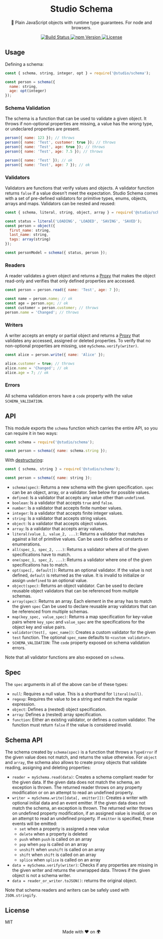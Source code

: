 <h1 align="center">
  Studio Schema
</h1>
<p align="center">
  🧩 Plain JavaScript objects with runtime type guarantees. For node and
  browsers.
</p>
<p align="center">
  <a href="https://github.com/javascript-studio/schema/actions">
    <img src="https://github.com/javascript-studio/schema/workflows/Build/badge.svg" alt="Build Status">
  </a>
  <a href="https://www.npmjs.com/package/@studio/schema">
    <img src="https://img.shields.io/npm/v/@studio/schema.svg" alt="npm Version">
  </a>
  <a href="https://opensource.org/licenses/MIT">
    <img src="https://img.shields.io/badge/License-MIT-brightgreen.svg" alt="License">
  </a>
</p>

## Usage

Defining a schema:

```js
const { schema, string, integer, opt } = require('@studio/schema');

const person = schema({
  name: string,
  age: opt(integer)
});
```

### Schema Validation

The schema is a function that can be used to validate a given object. It throws
if non-optional properties are missing, a value has the wrong type, or
undeclared properties are present.

```js
person({ name: 123 }); // throws
person({ name: 'Test', customer: true }); // throws
person({ name: 'Test', age: true }); // throws
person({ name: 'Test', age: 7.5 }); // throws

person({ name: 'Test' }); // ok
person({ name: 'Test', age: 7 }); // ok
```

### Validators

Validators are functions that verify values and objects. A validator function
returns `false` if a value doesn't meet the expectation. Studio Schema comes
with a set of pre-defined validators for primitive types, enums, objects,
arrays and maps. Validators can be nested and reused:

```js
const { schema, literal, string, object, array } = require('@studio/schema');

const status = literal('LOADING', 'LOADED', 'SAVING', 'SAVED');
const person = object({
  first_name: string,
  last_name: string,
  tags: array(string)
});

const personModel = schema({ status, person });
```

### Readers

A reader validates a given object and returns a [Proxy][1] that makes the
object read-only and verifies that only defined properties are accessed.

```js
const person = person.read({ name: 'Test', age: 7 });

const name = person.name; // ok
const age = person.age; // ok
const customer = person.customer; // throws
person.name = 'Changed'; // throws
```

### Writers

A writer accepts an empty or partial object and returns a [Proxy][1] that
validates any accessed, assigned or deleted properties. To verify that no
non-optional properties are missing, use `mySchema.verify(writer)`.

```js
const alice = person.write({ name: 'Alice' });

alice.customer = true; // throws
alice.name = 'Changed'; // ok
alice.age = 7; // ok
```

### Errors

All schema validation errors have a `code` property with the value
`SCHEMA_VALIDATION`.

## API

This module exports the `schema` function which carries the entire API, so you
can require it in two ways:

```js
const schema = require('@studio/schema');

const person = schema({ name: schema.string });
```

With [destructuring][2]:

```js
const { schema, string } = require('@studio/schema');

const person = schema({ name: string });
```

- `schema(spec)`: Returns a new schema with the given specification. `spec` can
  be an object, array, or a validator. See below for possible values.
- `defined`: Is a validator that accepts any value other than `undefined`.
- `boolean`: Is a validator that accepts `true` and `false`.
- `number`: Is a validator that accepts finite number values.
- `integer`: Is a validator that accepts finite integer values.
- `string`: Is a validator that accepts string values.
- `object`: Is a validator that accepts object values.
- `array`: Is a validator that accepts array values.
- `literal(value_1, value_2, ...)`: Returns a validator that matches against a
  list of primitive values. Can be used to define constants or enumerations.
- `all(spec_1, spec_2, ...)`: Returns a validator where all of the given
  specifications have to match.
- `one(spec_1, spec_2, ...)`: Returns a validator where one of the given
  specifications has to match.
- `opt(spec[, default])`: Returns an optional validator. If the value is not
  defined, `default` is returned as the value. It is invalid to initialize or
  assign `undefined` to an optional value.
- `object(spec)`: Returns an object validator. Can be used to declare reusable
  object validators that can be referenced from multiple schemas.
- `array(spec)`: Returns an array. Each element in the array has to match the
  given `spec` Can be used to declare reusable array validators that can be
  referenced from multiple schemas.
- `map(key_spec, value_spec)`: Returns a map specification for key-value pairs
  where `key_spec` and `value_spec` are the specifications for the object key
  and value pairs.
- `validator(test[, spec_name])`: Creates a custom validator for the given
  `test` function. The optional `spec_name` defaults to `<custom validator>`.
- `SCHEMA_VALIDATION`: The `code` property exposed on schema validation errors.

Note that all validator functions are also exposed on `schema`.

## Spec

The `spec` arguments in all of the above can be of these types:

- `null`: Requires a null value. This is a shorthand for `literal(null)`.
- `regexp`: Requires the value to be a string and match the regular expression.
- `object`: Defines a (nested) object specification.
- `array`: Defines a (nested) array specification.
- `function`: Either an existing validator, or defines a custom validator. The
  function must return `false` if the value is considered invalid.

## Schema API

The schema created by `schema(spec)` is a function that throws a `TypeError` if
the given value does not match, and returns the value otherwise. For `object`
and `array`, the schema also allows to create proxy objects that validate
reading, assigning and deleting properties:

- `reader = mySchema.read(data)`: Creates a schema compliant reader for the
  given data. If the given data does not match the schema, an exception is
  thrown. The returned reader throws on any property modification or on an
  attempt to read an undefined property.
- `writer = mySchema.write([data[, emitter]])`: Creates a writer with optional
  initial data and an event emitter. If the given data does not match the
  schema, an exception is thrown. The returned writer throws on undefined
  property modification, if an assigned value is invalid, or on an attempt to
  read an undefined property. If `emitter` is specified, these events will be
  emitted:
  - `set` when a property is assigned a new value
  - `delete` when a property is deleted
  - `push` when `push` is called on an array
  - `pop` when `pop` is called on an array
  - `unshift` when `unshift` is called on an array
  - `shift` when `shift` is called on an array
  - `splice` when `splice` is called on an array
- `data = mySchema.verify(writer)`: Checks if any properties are missing in the
  given writer and returns the unwrapped data. Throws if the given object is
  not a schema writer.
- `data = reader_or_writer.toJSON()`: returns the original object.

Note that schema readers and writers can be safely used with `JSON.stringify`.

## License

MIT

<p align="center">Made with ❤️ on 🌍<p>

[1]: https://developer.mozilla.org/en-US/docs/Web/JavaScript/Reference/Global_Objects/Proxy
[2]: https://developer.mozilla.org/en-US/docs/Web/JavaScript/Reference/Operators/Destructuring_assignment
